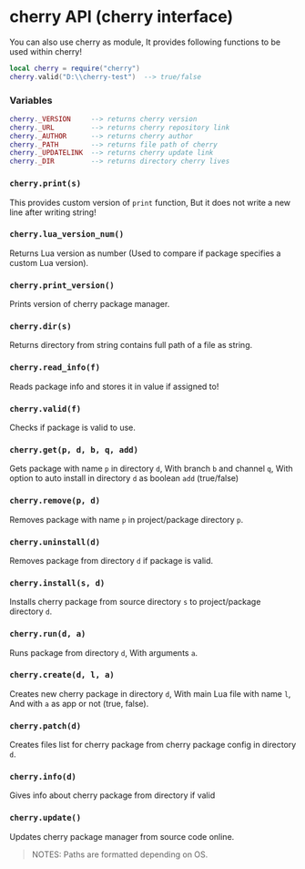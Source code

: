 # cherry API (cherry interface)

You can also use cherry as module, It provides following functions to be used within cherry!

```lua
local cherry = require("cherry")
cherry.valid("D:\\cherry-test")  --> true/false
```

### Variables

```lua
cherry._VERSION     --> returns cherry version
cherry._URL         --> returns cherry repository link
cherry._AUTHOR      --> returns cherry author
cherry._PATH        --> returns file path of cherry
cherry._UPDATELINK  --> returns cherry update link
cherry._DIR         --> returns directory cherry lives
```

### `cherry.print(s)`

This provides custom version of `print` function, But it does not write a new line after writing string!

### `cherry.lua_version_num()`

Returns Lua version as number (Used to compare if package specifies a custom Lua version).

### `cherry.print_version()`

Prints version of cherry package manager.

### `cherry.dir(s)`

Returns directory from string contains full path of a file as string.

### `cherry.read_info(f)`

Reads package info and stores it in value if assigned to!

### `cherry.valid(f)`

Checks if package is valid to use.

### `cherry.get(p, d, b, q, add)`

Gets package with name `p` in directory `d`, With branch `b` and channel `q`, With option to auto install in directory `d` as boolean `add` (true/false)

### `cherry.remove(p, d)`

Removes package with name `p` in project/package directory `p`.

### `cherry.uninstall(d)`

Removes package from directory `d` if package is valid.

### `cherry.install(s, d)`

Installs cherry package from source directory `s` to project/package directory `d`.

### `cherry.run(d, a)`

Runs package from directory `d`, With arguments `a`.

### `cherry.create(d, l, a)`

Creates new cherry package in directory `d`, With main Lua file with name `l`, And with `a` as app or not (true, false).

### `cherry.patch(d)`

Creates files list for cherry package from cherry package config in directory `d`.

### `cherry.info(d)`

Gives info about cherry package from directory if valid

### `cherry.update()`

Updates cherry package manager from source code online.

> NOTES: Paths are formatted depending on OS.
